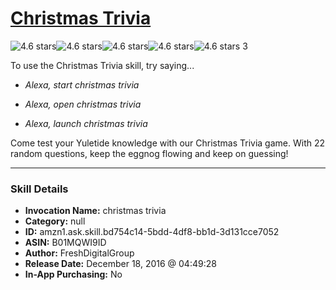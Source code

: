 # [Christmas Trivia](http://alexa.amazon.com/#skills/amzn1.ask.skill.bd754c14-5bdd-4df8-bb1d-3d131cce7052)
![4.6 stars](../../images/ic_star_black_18dp_1x.png)![4.6 stars](../../images/ic_star_black_18dp_1x.png)![4.6 stars](../../images/ic_star_black_18dp_1x.png)![4.6 stars](../../images/ic_star_black_18dp_1x.png)![4.6 stars](../../images/ic_star_half_black_18dp_1x.png) 3

To use the Christmas Trivia skill, try saying...

* *Alexa, start christmas trivia*

* *Alexa, open christmas trivia*

* *Alexa, launch christmas trivia*

Come test your Yuletide knowledge with our Christmas Trivia game. With 22 random questions, keep the eggnog flowing and keep on guessing!

***

### Skill Details

* **Invocation Name:** christmas trivia
* **Category:** null
* **ID:** amzn1.ask.skill.bd754c14-5bdd-4df8-bb1d-3d131cce7052
* **ASIN:** B01MQWI9ID
* **Author:** FreshDigitalGroup
* **Release Date:** December 18, 2016 @ 04:49:28
* **In-App Purchasing:** No
